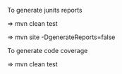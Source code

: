 To generate junits reports

=> mvn clean test

=> mvn site -DgenerateReports=false

To generate code coverage

=> mvn clean test